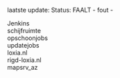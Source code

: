 laatste update: 
Status: FAALT - fout - 
<div class="service R">Jenkins</div><div class="service R">schijfruimte</div><div class="service R">opschoonjobs</div><div class="service Y">updatejobs</div><div class="service R">loxia.nl</div><div class="service G">rigd-loxia.nl</div><div class="service G">mapsrv_az</div>